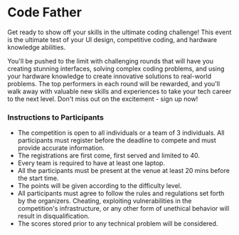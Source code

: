 # Code Father

Get ready to show off your skills in the ultimate coding challenge! This event is the ultimate test of your UI design, competitive coding, and hardware knowledge abilities.

You'll be pushed to the limit with challenging rounds that will have you creating stunning interfaces, solving complex coding problems, and using your hardware knowledge to create innovative solutions to real-world problems. The top performers in each round will be rewarded, and you'll walk away with valuable new skills and experiences to take your tech career to the next level. Don't miss out on the excitement - sign up now!

### Instructions to Participants

- The competition is open to all individuals or a team of 3 individuals. All participants must register before the deadline to compete and must provide accurate information.
- The registrations are first come, first served and limited to 40.
- Every team is required to have at least one laptop.
- All the participants must be present at the venue at least 20 mins before the start time.
- The points will be given according to the difficulty level.
- All participants must agree to follow the rules and regulations set forth by the organizers. Cheating, exploiting vulnerabilities in the competition's infrastructure, or any other form of unethical behavior will result in disqualification.
- The scores stored prior to any technical problem will be considered.

